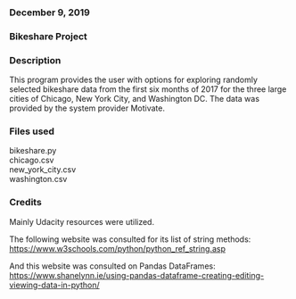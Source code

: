 ### December 9, 2019

### Bikeshare Project

### Description
This program provides the user with options for exploring randomly selected bikeshare data from the first six months of 2017 for the three large cities of Chicago, New York City, and Washington DC.  The data was provided by the system provider Motivate.

### Files used
bikeshare.py  
chicago.csv  
new_york_city.csv  
washington.csv  


### Credits
Mainly Udacity resources were utilized.

The following website was consulted for its list of string methods:
https://www.w3schools.com/python/python_ref_string.asp

And this website was consulted on Pandas DataFrames:
https://www.shanelynn.ie/using-pandas-dataframe-creating-editing-viewing-data-in-python/

